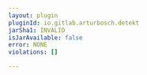 ```yaml
---
layout: plugin
pluginId: io.gitlab.arturbosch.detekt
jarSha1: INVALID
isJarAvailable: false
error: NONE
violations: []

---
```

